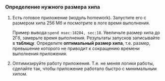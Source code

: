 ### Определение нужного размера хипа

1. Есть готовое приложение (модуль homework). Запустите его с размером хипа 256 Мб и посмотрите в логе время
выполнения.

   Пример вывода:```spend msec:18284, sec:18```. Увеличьте размер хипа до 2Гб, замерьте время выполнения. Результаты запусков записывайте в **таблицу**. 
Определите **оптимальный размер хипа**, т.е. размер, превышение которого не приводит к сокращению времени выполнения приложения.


2. Оптимизируйте работу приложения.
Т.е. не меняя логики работы, сделайте так, чтобы приложение работало
быстро с минимальным хипом.